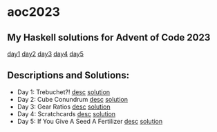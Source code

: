 # aoc2023

## My Haskell solutions for Advent of Code 2023

[day1](haskell/src/Day1.hs)
[day2](haskell/src/Day2.hs)
[day3](haskell/src/Day3.hs)
[day4](haskell/src/Day4.hs)
[day5](haskell/src/Day5.hs)

## Descriptions and Solutions:
- Day 1: Trebuchet?! [desc](https://adventofcode.com/2023/day/1) [solution](haskell/src/Day1.hs)
- Day 2: Cube Conundrum [desc](https://adventofcode.com/2023/day/2) [solution](haskell/src/Day2.hs)
- Day 3: Gear Ratios [desc](https://adventofcode.com/2023/day/3) [solution](haskell/src/Day3.hs)
- Day 4: Scratchcards [desc](https://adventofcode.com/2023/day/4) [solution](haskell/src/Day4.hs)
- Day 5: If You Give A Seed A Fertilizer [desc](https://adventofcode.com/2023/day/5) [solution](haskell/src/Day5.hs)

